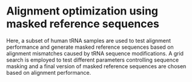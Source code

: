 # Alignment optimization using masked reference sequences

Here, a subset of human tRNA samples are used to test alignment performance and generate masked reference sequences based on alignment mismatches caused by tRNA sequence modifications.
A grid search is employed to test different parameters controlling sequence masking and a final version of masked reference sequences are chosen based on alignment performance.


